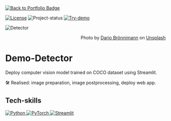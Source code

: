 <a href="https://github.com/Fedorov-Nikita/Portfolio">
    <img src="https://img.shields.io/badge/back%20to-portfolio-blueviolet?style=for-the-badge" alt="Back to Portfolio Badge"/>
</a>

[![License][badge-mit]][license]
![Project-status][status-active]
[![Try-demo][badge-demo]][demo]


<img src="detector-head.png" alt="Detector">
<p align="right">
Photo by <a href="https://unsplash.com/@dariobroe?utm_source=unsplash&utm_medium=referral&utm_content=creditCopyText">Dario Brönnimann</a> on <a href="https://unsplash.com/photos/oKFZ2n87rWI?utm_source=unsplash&utm_medium=referral&utm_content=creditCopyText">Unsplash</a>
</p>

<h1>Demo-Detector</h1>
<p>Deploy computer vision model trained on COCO dataset using Streamlit.</p>

<p>🛠️ Realised: image preparation, image postprocessing, deploy web app.</p>

<h2>Tech-skills</h2>
<a href="https://www.python.org/">
<img src="https://img.shields.io/badge/python-3670A0?style=for-the-badge&logo=python&logoColor=white" alt="Python"/>
</a>
<a href="https://pytorch.org/">
<img src="https://img.shields.io/badge/pytorch-262626?style=for-the-badge&logo=pytorch&logoColor=%DE3412" alt="PyTorch"/>
</a>
<a href="https://streamlit.io/">
<img src="https://img.shields.io/badge/Streamlit-FF4B4B?style=for-the-badge&logo=Streamlit&logoColor=white" alt="Streamlit"/>
</a>


[status-active]: https://img.shields.io/badge/project%20status-active-brightgreen?style=for-the-badge&logo=appveyor.svg
[status-on-hold]: https://img.shields.io/badge/project%20status-on%20hold-yellow?style=for-the-badge&logo=appveyor.svg
[status-completed]: https://img.shields.io/badge/project%20status-completed-blueviolet?style=for-the-badge&logo=appveyor.svg
[status-cancelled]: https://img.shields.io/badge/project%20status-cancelled-red?style=for-the-badge&logo=appveyor.svg
[badge-mit]: https://img.shields.io/badge/License-MIT-blue?style=for-the-badge&logo=appveyor.svg
[badge-demo]: https://img.shields.io/badge/try%20demo-525252?style=for-the-badge&logo=Streamlit
[license]: https://github.com/Fedorov-Nikita/Demo-Detector/blob/main/LICENSE
[demo]: https://streamlit.io/
